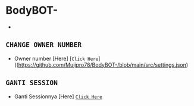 # BodyBOT- 

-



## `CHANGE OWNER NUMBER`
- Owner number [Here] [`Click Here`]((https://github.com/Mujipro78/BodyBOT-/blob/main/src/settings.json)

## `GANTI SESSION`
- Ganti Sessionnya [Here] [`Click Here`](https://github.com/Mujipro78/BodyBOT-/blob/main/session.json)
